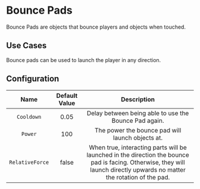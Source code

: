 # Bounce Pads

Bounce Pads are objects that bounce players and objects when touched.

## Use Cases
Bounce pads can be used to launch the player in any direction.

## Configuration
| Name | Default Value | Description
|:-----:|:-----:|:-----:
| `Cooldown` | 0.05 | Delay between being able to use the Bounce Pad again.
| `Power` | 100 | The power the bounce pad will launch objects at.
| `RelativeForce` | false | When true, interacting parts will be launched in the direction the bounce pad is facing. Otherwise, they will launch directly upwards no matter the rotation of the pad.